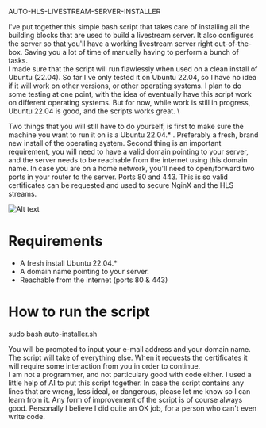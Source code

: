 AUTO-HLS-LIVESTREAM-SERVER-INSTALLER

I've put together this simple bash script that takes care of installing all the building blocks that are used to build a livestream server. It also configures the server so that you'll have a working livestream server right out-of-the-box. Saving you a lot of time of manually having to perform a bunch of tasks. \
I made sure that the script will run flawlessly when used on a clean install of Ubuntu (22.04). So far I've only tested it on Ubuntu 22.04, so I have no idea if it will work on other versions, or other operating systems. I plan to do some testing at one point, with the idea of eventually have this script work on different operating systems. But for now, while work is still in progress, Ubuntu 22.04 is good, and the scripts works great. \

Two things that you will still have to do yourself, is first to make sure the machine you want to run it on is a Ubuntu 22.04.* . Preferably a fresh, brand new install of the operating system. Second thing is an important requirement, you will need to have a valid domain pointing to your server, and the server needs to be reachable from the internet using this domain name. In case you are on a home network, you'll need to open/forward two ports in your router to the server. Ports 80 and 443. This is so valid certificates can be requested and used to secure NginX and the HLS streams.

![Alt text](https://i.imgur.com/ERG9hoj.png "header image")

Requirements
============
- A fresh install Ubuntu 22.04.*
- A domain name pointing to your server.
- Reachable from the internet (ports 80 & 443)

How to run the script
=====================
sudo bash auto-installer.sh

You will be prompted to input your e-mail address and your domain name. The script will take of everything else. When it requests the certificates it will require some interaction from you in order to continue. \
I am not a programmer, and not particulary good with code either. I used a little help of AI to put this script together. In case the script contains any lines that are wrong, less ideal, or dangerous, please let me know so I can learn from it. Any form of improvement of the script is of course always good. Personally I believe I did quite an OK job, for a person who can't even write code. 
